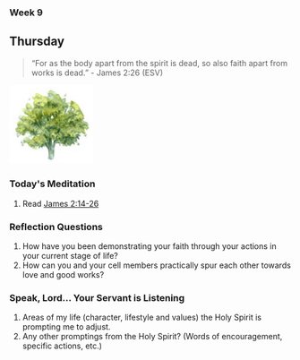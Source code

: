 ### Week 9

## Thursday

> “For as the body apart from the spirit is dead, so also faith apart from works is dead.” - James 2:26 (ESV)

<img src="/assets/img/tree.png" style="width: 150px">

### Today's Meditation
1. Read [James 2:14-26](https://www.biblegateway.com/passage/?search=James+2%3A14-26&version=ESV)


### Reflection Questions
1. How have you been demonstrating your faith through your actions in your current stage of life? 
2. How can you and your cell members practically spur each other towards love and good works?

### Speak, Lord... Your Servant is Listening
1. Areas of my life (character, lifestyle and values) the Holy Spirit is prompting me to adjust.
2. Any other promptings from the Holy Spirit? (Words of encouragement, specific actions, etc.)